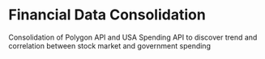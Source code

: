 # Financial Data Consolidation
Consolidation of Polygon API and USA Spending API to discover trend and correlation between stock market and government spending
